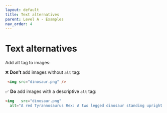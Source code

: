 ```yaml
---
layout: default
title: Text alternatives
parent: Level A - Examples
nav_order: 4
---
```


# Text alternatives 

Add alt tag to images:

 
❌ **Don’t** add images without `alt` tag:
```html
 <img src="dinosaur.png" />
```  
✅ **Do** add images with a descriptive `alt` tag:
```html
<img   src="dinosaur.png"
  alt="A red Tyrannosaurus Rex: A two legged dinosaur standing upright like a human, with small arms, and a large head with lots of sharp teeth." />
```
 